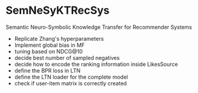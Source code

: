 # SemNeSyKTRecSys
Semantic Neuro-Symbolic Knowledge Transfer for Recommender Systems

- Replicate Zhang's hyperparameters
- Implement global bias in MF
- tuning based on NDCG@10
- decide best number of sampled negatives
- decide how to encode the ranking information inside LikesSource
- define the BPR loss in LTN
- define the LTN loader for the complete model
- check if user-item matrix is correctly created